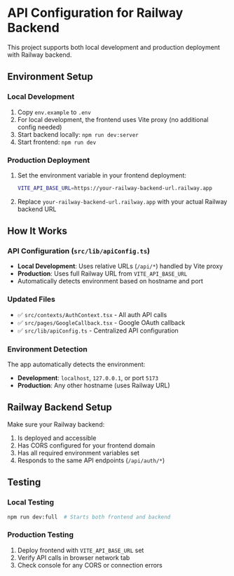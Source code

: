 # API Configuration for Railway Backend

This project supports both local development and production deployment with Railway backend.

## Environment Setup

### Local Development
1. Copy `env.example` to `.env`
2. For local development, the frontend uses Vite proxy (no additional config needed)
3. Start backend locally: `npm run dev:server`
4. Start frontend: `npm run dev`

### Production Deployment
1. Set the environment variable in your frontend deployment:
   ```bash
   VITE_API_BASE_URL=https://your-railway-backend-url.railway.app
   ```

2. Replace `your-railway-backend-url.railway.app` with your actual Railway backend URL

## How It Works

### API Configuration (`src/lib/apiConfig.ts`)
- **Local Development**: Uses relative URLs (`/api/*`) handled by Vite proxy
- **Production**: Uses full Railway URL from `VITE_API_BASE_URL`
- Automatically detects environment based on hostname and port

### Updated Files
- ✅ `src/contexts/AuthContext.tsx` - All auth API calls
- ✅ `src/pages/GoogleCallback.tsx` - Google OAuth callback
- ✅ `src/lib/apiConfig.ts` - Centralized API configuration

### Environment Detection
The app automatically detects the environment:
- **Development**: `localhost`, `127.0.0.1`, or port `5173`
- **Production**: Any other hostname (uses Railway URL)

## Railway Backend Setup

Make sure your Railway backend:
1. Is deployed and accessible
2. Has CORS configured for your frontend domain
3. Has all required environment variables set
4. Responds to the same API endpoints (`/api/auth/*`)

## Testing

### Local Testing
```bash
npm run dev:full  # Starts both frontend and backend
```

### Production Testing
1. Deploy frontend with `VITE_API_BASE_URL` set
2. Verify API calls in browser network tab
3. Check console for any CORS or connection errors
